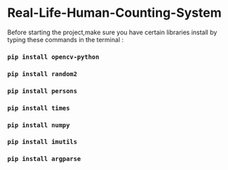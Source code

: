 # Real-Life-Human-Counting-System
Before starting the project,make sure you have certain libraries install by typing these commands in the terminal : 

### `pip install opencv-python`

### `pip install random2`

### `pip install persons`

### `pip install times`

### `pip install numpy`

### `pip install imutils`

### `pip install argparse`



